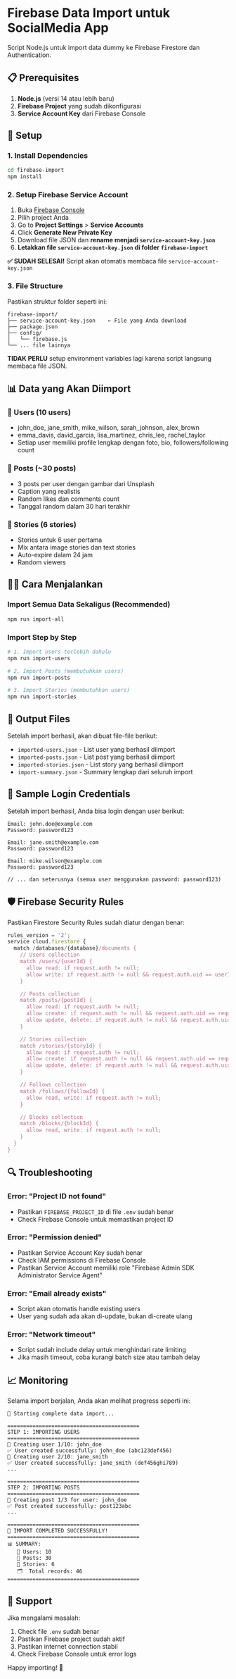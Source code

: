 # Firebase Data Import untuk SocialMedia App

Script Node.js untuk import data dummy ke Firebase Firestore dan Authentication.

## 📋 Prerequisites

1. **Node.js** (versi 14 atau lebih baru)
2. **Firebase Project** yang sudah dikonfigurasi
3. **Service Account Key** dari Firebase Console

## 🚀 Setup

### 1. Install Dependencies

```bash
cd firebase-import
npm install
```

### 2. Setup Firebase Service Account

1. Buka [Firebase Console](https://console.firebase.google.com)
2. Pilih project Anda
3. Go to **Project Settings** > **Service Accounts**
4. Click **Generate New Private Key**
5. Download file JSON dan **rename menjadi `service-account-key.json`**
6. **Letakkan file `service-account-key.json` di folder `firebase-import`**

**✅ SUDAH SELESAI!** Script akan otomatis membaca file `service-account-key.json`

### 3. File Structure

Pastikan struktur folder seperti ini:

```
firebase-import/
├── service-account-key.json    ← File yang Anda download
├── package.json
├── config/
│   └── firebase.js
└── ... file lainnya
```

**TIDAK PERLU** setup environment variables lagi karena script langsung membaca file JSON.

## 📊 Data yang Akan Diimport

### 👥 Users (10 users)

- john_doe, jane_smith, mike_wilson, sarah_johnson, alex_brown
- emma_davis, david_garcia, lisa_martinez, chris_lee, rachel_taylor
- Setiap user memiliki profile lengkap dengan foto, bio, followers/following count

### 📸 Posts (~30 posts)

- 3 posts per user dengan gambar dari Unsplash
- Caption yang realistis
- Random likes dan comments count
- Tanggal random dalam 30 hari terakhir

### 📱 Stories (6 stories)

- Stories untuk 6 user pertama
- Mix antara image stories dan text stories
- Auto-expire dalam 24 jam
- Random viewers

## 🏃‍♂️ Cara Menjalankan

### Import Semua Data Sekaligus (Recommended)

```bash
npm run import-all
```

### Import Step by Step

```bash
# 1. Import Users terlebih dahulu
npm run import-users

# 2. Import Posts (membutuhkan users)
npm run import-posts

# 3. Import Stories (membutuhkan users)
npm run import-stories
```

## 📁 Output Files

Setelah import berhasil, akan dibuat file-file berikut:

- `imported-users.json` - List user yang berhasil diimport
- `imported-posts.json` - List post yang berhasil diimport
- `imported-stories.json` - List story yang berhasil diimport
- `import-summary.json` - Summary lengkap dari seluruh import

## 🔐 Sample Login Credentials

Setelah import berhasil, Anda bisa login dengan user berikut:

```
Email: john.doe@example.com
Password: password123

Email: jane.smith@example.com
Password: password123

Email: mike.wilson@example.com
Password: password123

// ... dan seterusnya (semua user menggunakan password: password123)
```

## 🛡️ Firebase Security Rules

Pastikan Firestore Security Rules sudah diatur dengan benar:

```javascript
rules_version = '2';
service cloud.firestore {
  match /databases/{database}/documents {
    // Users collection
    match /users/{userId} {
      allow read: if request.auth != null;
      allow write: if request.auth != null && request.auth.uid == userId;
    }

    // Posts collection
    match /posts/{postId} {
      allow read: if request.auth != null;
      allow create: if request.auth != null && request.auth.uid == request.resource.data.userId;
      allow update, delete: if request.auth != null && request.auth.uid == resource.data.userId;
    }

    // Stories collection
    match /stories/{storyId} {
      allow read: if request.auth != null;
      allow create: if request.auth != null && request.auth.uid == request.resource.data.userId;
      allow update, delete: if request.auth != null && request.auth.uid == resource.data.userId;
    }

    // Follows collection
    match /follows/{followId} {
      allow read, write: if request.auth != null;
    }

    // Blocks collection
    match /blocks/{blockId} {
      allow read, write: if request.auth != null;
    }
  }
}
```

## 🔍 Troubleshooting

### Error: "Project ID not found"

- Pastikan `FIREBASE_PROJECT_ID` di file `.env` sudah benar
- Check Firebase Console untuk memastikan project ID

### Error: "Permission denied"

- Pastikan Service Account Key sudah benar
- Check IAM permissions di Firebase Console
- Pastikan Service Account memiliki role "Firebase Admin SDK Administrator Service Agent"

### Error: "Email already exists"

- Script akan otomatis handle existing users
- User yang sudah ada akan di-update, bukan di-create ulang

### Error: "Network timeout"

- Script sudah include delay untuk menghindari rate limiting
- Jika masih timeout, coba kurangi batch size atau tambah delay

## 📈 Monitoring

Selama import berjalan, Anda akan melihat progress seperti ini:

```
🚀 Starting complete data import...

==========================================
STEP 1: IMPORTING USERS
==========================================
📝 Creating user 1/10: john_doe
✅ User created successfully: john_doe (abc123def456)
📝 Creating user 2/10: jane_smith
✅ User created successfully: jane_smith (def456ghi789)
...

==========================================
STEP 2: IMPORTING POSTS
==========================================
📝 Creating post 1/3 for user: john_doe
✅ Post created successfully: post123abc
...

==========================================
🎉 IMPORT COMPLETED SUCCESSFULLY!
==========================================
📊 SUMMARY:
   👥 Users: 10
   📸 Posts: 30
   📱 Stories: 6
   🗂️  Total records: 46
==========================================
```

## 🤝 Support

Jika mengalami masalah:

1. Check file `.env` sudah benar
2. Pastikan Firebase project sudah aktif
3. Pastikan internet connection stabil
4. Check Firebase Console untuk error logs

Happy importing! 🎉
